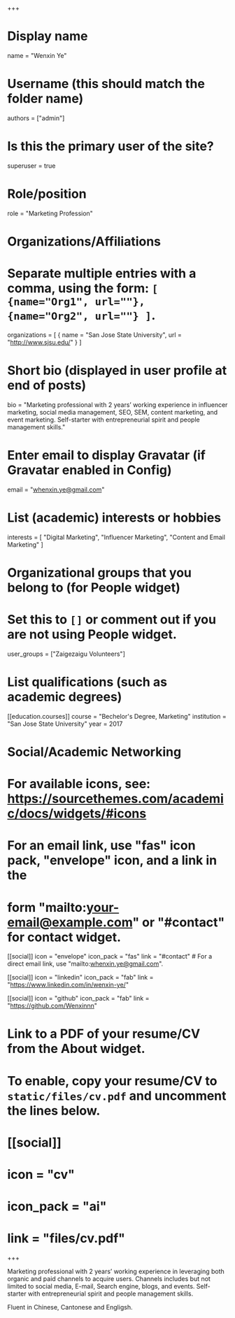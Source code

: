 +++
# Display name
name = "Wenxin Ye"

# Username (this should match the folder name)
authors = ["admin"]

# Is this the primary user of the site?
superuser = true

# Role/position
role = "Marketing Profession"

# Organizations/Affiliations
#   Separate multiple entries with a comma, using the form: `[ {name="Org1", url=""}, {name="Org2", url=""} ]`.
organizations = [ { name = "San Jose State University", url = "http://www.sjsu.edu/" } ]

# Short bio (displayed in user profile at end of posts)
bio = "Marketing professional with 2 years’ working experience in influencer marketing, social media management, SEO, SEM, content marketing, and event marketing. Self-starter with entrepreneurial spirit and people management skills."

# Enter email to display Gravatar (if Gravatar enabled in Config)
email = "whenxin.ye@gmail.com"

# List (academic) interests or hobbies
interests = [
  "Digital Marketing",
  "Influencer Marketing",
  "Content and Email Marketing"
]

# Organizational groups that you belong to (for People widget)
#   Set this to `[]` or comment out if you are not using People widget.
user_groups = ["Zaigezaigu Volunteers"]

# List qualifications (such as academic degrees)
[[education.courses]]
  course = "Bechelor's Degree, Marketing"
  institution = "San Jose State University"
  year = 2017


# Social/Academic Networking
# For available icons, see: https://sourcethemes.com/academic/docs/widgets/#icons
#   For an email link, use "fas" icon pack, "envelope" icon, and a link in the
#   form "mailto:your-email@example.com" or "#contact" for contact widget.

[[social]]
  icon = "envelope"
  icon_pack = "fas"
  link = "#contact"  # For a direct email link, use "mailto:whenxin.ye@gmail.com".

[[social]]
  icon = "linkedin"
  icon_pack = "fab"
  link = "https://www.linkedin.com/in/wenxin-ye/"

[[social]]
  icon = "github"
  icon_pack = "fab"
  link = "https://github.com/Wenxinnn"

# Link to a PDF of your resume/CV from the About widget.
# To enable, copy your resume/CV to `static/files/cv.pdf` and uncomment the lines below.
# [[social]]
#   icon = "cv"
#   icon_pack = "ai"
#   link = "files/cv.pdf"

+++

Marketing professional with 2 years’ working experience in leveraging both organic and paid channels to acquire users. Channels includes but not limited to social media, E-mail, Search engine, blogs, and events. Self-starter with entrepreneurial spirit and people management skills.

Fluent in Chinese, Cantonese and Engligsh.
